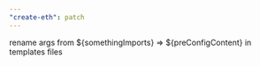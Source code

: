 ```yaml
---
"create-eth": patch
---
```


rename args from ${somethingImports} => ${preConfigContent} in templates files
